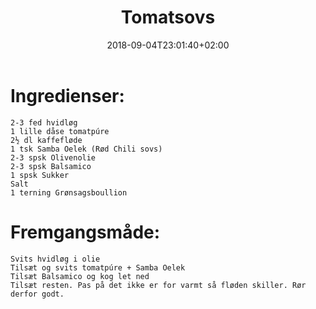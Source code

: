 ﻿---
title: "Tomatsovs"
date: 2018-09-04T23:01:40+02:00
draft: true
---
# Ingredienser:

	2-3 fed hvidløg
	1 lille dåse tomatpúre
	2½ dl kaffefløde
	1 tsk Samba Oelek (Rød Chili sovs)
	2-3 spsk Olivenolie
	2-3 spsk Balsamico
	1 spsk Sukker
	Salt
	1 terning Grønsagsboullion

# Fremgangsmåde:

	Svits hvidløg i olie
	Tilsæt og svits tomatpúre + Samba Oelek
	Tilsæt Balsamico og kog let ned
	Tilsæt resten. Pas på det ikke er for varmt så fløden skiller. Rør derfor godt.
	